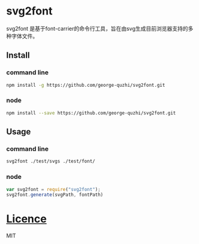 # svg2font

svg2font 是基于font-carrier的命令行工具，旨在由svg生成目前浏览器支持的多种字体文件。

## Install

### command line
```sh
npm install -g https://github.com/george-quzhi/svg2font.git
```
### node
```sh
npm install --save https://github.com/george-quzhi/svg2font.git
```
## Usage

### command line
```sh
svg2font ./test/svgs ./test/font/
```
### node
```js
var svg2font = require("svg2font");
svg2font.generate(svgPath, fontPath)
```

# [Licence](LICENSE)

MIT
